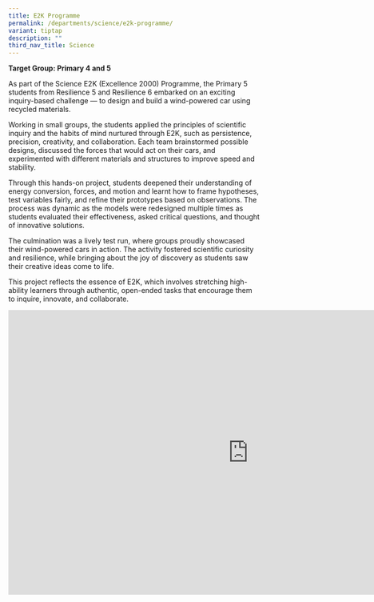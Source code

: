 ```yaml
---
title: E2K Programme
permalink: /departments/science/e2k-programme/
variant: tiptap
description: ""
third_nav_title: Science
---
```

<p><strong>Target Group: Primary 4 and 5</strong>
</p>
<p>As part of the Science E2K (Excellence 2000) Programme, the Primary 5
students from Resilience 5 and Resilience 6 embarked on an exciting inquiry-based
challenge — to design and build a wind-powered car using recycled materials.</p>
<p>Working in small groups, the students applied the principles of scientific
inquiry and the habits of mind nurtured through E2K, such as persistence,
precision, creativity, and collaboration. Each team brainstormed possible
designs, discussed the forces that would act on their cars, and experimented
with different materials and structures to improve speed and stability.</p>
<p>Through this hands-on project, students deepened their understanding of
energy conversion, forces, and motion and learnt how to frame hypotheses,
test variables fairly, and refine their prototypes based on observations.
The process was dynamic as the models were redesigned multiple times as
students evaluated their effectiveness, asked critical questions, and thought
of innovative solutions.</p>
<p>The culmination was a lively test run, where groups proudly showcased
their wind-powered cars in action. The activity fostered scientific curiosity
and resilience, while bringing about the joy of discovery as students saw
their creative ideas come to life.</p>
<p>This project reflects the essence of E2K, which involves stretching high-ability
learners through authentic, open-ended tasks that encourage them to inquire,
innovate, and collaborate.</p>
<div class="iframe-wrapper">
<iframe height="569" width="960" allowfullscreen="true" frameborder="0" src="https://docs.google.com/presentation/d/e/2PACX-1vQFSDAJLfnDRq1aiUnLMx91XrpRR0dSCVJJ3wbX3uHVzl4Tv_1-sthfUBL6c_m7P7VP6yVsmna98Cdj/pubembed?start=false&amp;loop=false&amp;delayms=3000"></iframe>
</div>
<p></p>